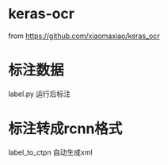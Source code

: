 # keras-ocr
from https://github.com/xiaomaxiao/keras_ocr

# 标注数据

label.py 运行后标注

# 标注转成rcnn格式

label_to_ctpn 自动生成xml
